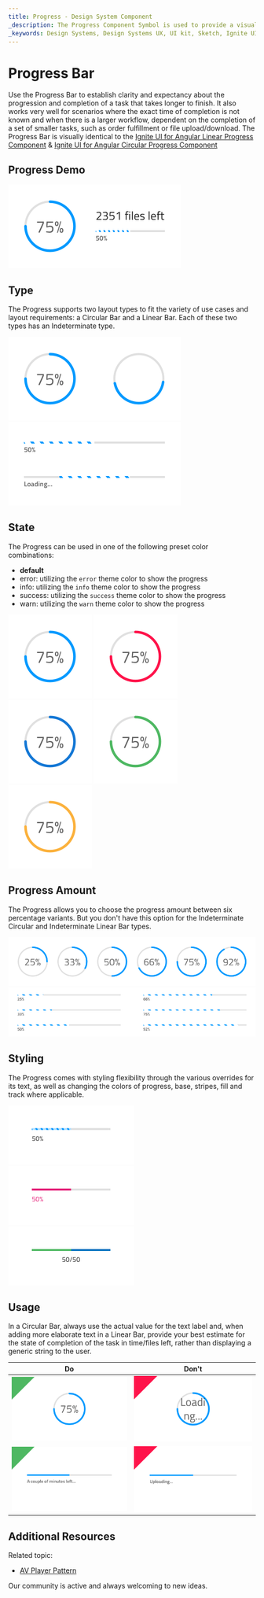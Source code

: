 ```yaml
---
title: Progress - Design System Component
_description: The Progress Component Symbol is used to provide a visual indication regarding the status, progress or completion of a task. 
_keywords: Design Systems, Design Systems UX, UI kit, Sketch, Ignite UI for Angular, Sketch to Angular, Sketch to Angular, Angular, Angular Design System, Export code from Sketch, Design Kits for Angular, Sketch HTML, Sketch to HTML, Sketch UI kits
---
```


# Progress Bar

Use the Progress Bar to establish clarity and expectancy about the progression and completion of a task that takes longer to finish. It also works very well for scenarios where the exact time of completion is not known and when there is a larger workflow, dependent on the completion of a set of smaller tasks, such as order fulfillment or file upload/download. The Progress Bar is visually identical to the [Ignite UI for Angular Linear Progress Component](https://www.infragistics.com/products/ignite-ui-angular/angular/components/linear_progress.html) & [Ignite UI for Angular Circular Progress Component](https://www.infragistics.com/products/ignite-ui-angular/angular/components/circular_progress.html)

## Progress Demo

<img class="responsive-img" src="../images/progress_demo.png" srcset="../images/progress_demo@2x.png 2x" />

## Type

The Progress supports two layout types to fit the variety of use cases and layout requirements: a Circular Bar and a Linear Bar. Each of these two types has an Indeterminate type.

<img class="responsive-img" src="../images/progress_circular.png" srcset="../images/progress_circular@2x.png 2x" />
<img class="responsive-img" src="../images/progress_linear.png" srcset="../images/progress_linear@2x.png 2x" />

## State

The Progress can be used in one of the following preset color combinations:

- **default**
- error: utilizing the `error` theme color to show the progress
- info: utilizing the `info` theme color to show the progress
- success: utilizing the `success` theme color to show the progress
- warn: utilizing the `warn` theme color to show the progress

<img class="responsive-img" src="../images/progress_default.png" srcset="../images/progress_default@2x.png 2x" />
<img class="responsive-img" src="../images/progress_error.png" srcset="../images/progress_error@2x.png 2x" />
<img class="responsive-img" src="../images/progress_info.png" srcset="../images/progress_info@2x.png 2x" />
<img class="responsive-img" src="../images/progress_success.png" srcset="../images/progress_success@2x.png 2x" />
<img class="responsive-img" src="../images/progress_warn.png" srcset="../images/progress_warn@2x.png 2x" />

## Progress Amount

The Progress allows you to choose the progress amount between six percentage variants. But you don't have this option for the Indeterminate Circular and Indeterminate Linear Bar types.

<img class="responsive-img" src="../images/progress_circular-progress-amount.png" srcset="../images/progress_circular-progress-amount@2x.png 2x" />
<img class="responsive-img" src="../images/progress_linear-progress-amount.png" srcset="../images/progress_linear-progress-amount@2x.png 2x" />

## Styling

The Progress comes with styling flexibility through the various overrides for its text, as well as changing the colors of progress, base, stripes, fill and track where applicable.

<img class="responsive-img" src="../images/progress_striped.png" srcset="../images/progress_striped@2x.png 2x" />
<img class="responsive-img" src="../images/progress_clear.png" srcset="../images/progress_clear@2x.png 2x" />
<img class="responsive-img" src="../images/progress_twocolor.png" srcset="../images/progress_twocolor@2x.png 2x" />

## Usage

In a Circular Bar, always use the actual value for the text label and, when adding more elaborate text in a Linear Bar, provide your best estimate for the state of completion of the task in time/files left, rather than displaying a generic string to the user.

| Do                                                                                 | Don't                                                                                  |
| ---------------------------------------------------------------------------------- | -------------------------------------------------------------------------------------- |
| <img class="responsive-img" src="../images/progress_do1.png" srcset="../images/progress_do1@2x.png 2x" /> | <img class="responsive-img" src="../images/progress_dont1.png" srcset="../images/progress_dont1@2x.png 2x" /> |
| <img class="responsive-img" src="../images/progress_do2.png" srcset="../images/progress_do2@2x.png 2x" /> | <img class="responsive-img" src="../images/progress_dont2.png" srcset="../images/progress_dont2@2x.png 2x" /> |

## Additional Resources

Related topic:

- [AV Player Pattern](../patterns/av.md)
  <div class="divider--half"></div>

Our community is active and always welcoming to new ideas.


